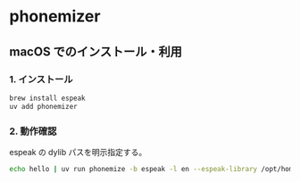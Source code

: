 # phonemizer

## macOS でのインストール・利用

### 1. インストール

```sh
brew install espeak
uv add phonemizer
```

### 2. 動作確認

espeak の dylib パスを明示指定する。

```sh
echo hello | uv run phonemize -b espeak -l en --espeak-library /opt/homebrew/Cellar/espeak/*/lib/libespeak.dylib # hələʊ
```

